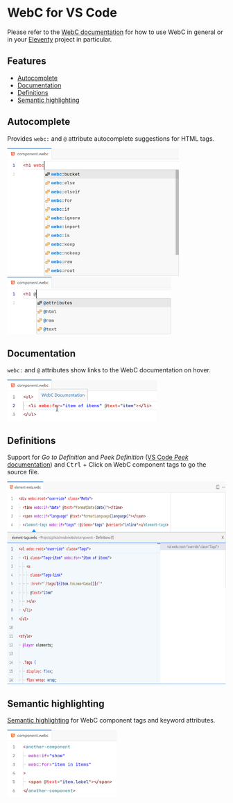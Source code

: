 # WebC for VS Code

Please refer to the [WebC documentation](https://www.11ty.dev/docs/languages/webc/) for how to use WebC in general or in your [Eleventy](https://www.11ty.dev/) project in particular.

## Features

- [Autocomplete](#autocomplete)
- [Documentation](#documentation)
- [Definitions](#definitions)
- [Semantic highlighting](#semantic-highlighting)

## Autocomplete

Provides `webc:` and `@` attribute autocomplete suggestions for HTML tags.

<img src="images/attribute-autocomplete-webc.webp" alt="List of autocomplete suggestions for WebC attributes." width="396" height="294">

<img src="images/attribute-autocomplete-at.webp" alt="List of autocomplete suggestions for WebC @ attributes." width="378" height="132">

## Documentation

`webc:` and `@` attributes show links to the WebC documentation on hover.

<img src="images/documentation-links.webp" alt="Hover tooltip on a webc:for attribute showing a link to the WebC documentation." width="345" height="95">

## Definitions

Support for _Go to Definition_ and _Peek Definition_ ([VS Code _Peek_ documentation](https://code.visualstudio.com/docs/editor/editingevolved#_peek)) and <kbd>Ctrl</kbd> + Click on WebC component tags to go the source file.

<img src="images/peek-definition.webp" alt="Peek definition disclosure box for a WebC component." width="698" height="467">

## Semantic highlighting

[Semantic highlighting](https://code.visualstudio.com/docs/getstarted/themes#_editor-semantic-highlighting) for WebC component tags and keyword attributes.

<img src="images/semantic-highlighting.webp" alt="Semantic highlighting example for a WebC component." width="253" height="155">
